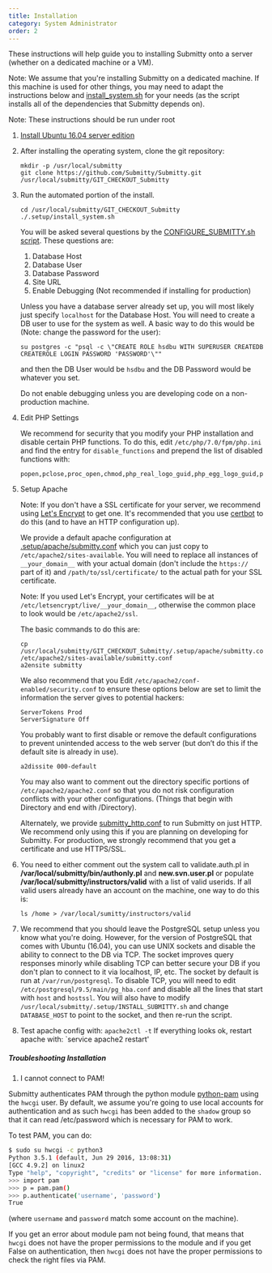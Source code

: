 ```yaml
---
title: Installation
category: System Administrator
order: 2
---
```


These instructions will help guide you to installing Submitty onto a
server (whether on a dedicated machine or a VM). 

Note: We assume that you're installing Submitty on a dedicated machine. If this machine is
used for other things, you may need to adapt the instructions below and 
[install_system.sh](https://github.com/Submitty/Submitty/blob/master/.setup/install_system.sh)
for your needs (as the script installs all of the dependencies that Submitty depends on).

Note: These instructions should be run under root


1. [Install Ubuntu 16.04 server edition](server_os)


2. After installing the operating system, clone the git repository:  

   ```
   mkdir -p /usr/local/submitty  
   git clone https://github.com/Submitty/Submitty.git /usr/local/submitty/GIT_CHECKOUT_Submitty
   ```


3. Run the automated portion of the install.

   ```
   cd /usr/local/submitty/GIT_CHECKOUT_Submitty  
   ./.setup/install_system.sh
   ```

   You will be asked several questions by the 
   [CONFIGURE_SUBMITTY.sh script](https://github.com/Submitty/Submitty/blob/master/.setup/CONFIGURE_SUBMITTY.sh). 
   These questions are:
   1. Database Host
   2. Database User
   3. Database Password
   4. Site URL
   5. Enable Debugging (Not recommended if installing for production)
    
   Unless you have a database server already set up, you will most
   likely just specify `localhost` for the Database Host. You will need
   to create a DB user to use for the system as well. A basic way to do this
   would be (Note: change the password for the user):
   
   ```
   su postgres -c "psql -c \"CREATE ROLE hsdbu WITH SUPERUSER CREATEDB CREATEROLE LOGIN PASSWORD 'PASSWORD'\""
   ```
   
   and then the DB User would be `hsdbu` and the DB Password would be whatever you set.
   
   Do not enable debugging unless you are developing code on a non-production
   machine.


4. Edit PHP Settings
   
   We recommend for security that you modify your PHP installation and disable certain PHP functions.
   To do this, edit `/etc/php/7.0/fpm/php.ini`  and find the entry for `disable_functions` and prepend the list of 
   disabled functions with:
   
   ```
   popen,pclose,proc_open,chmod,php_real_logo_guid,php_egg_logo_guid,php_ini_scanned_files,php_ini_loaded_file,readlink,symlink,link,set_file_buffer,proc_close,proc_terminate,proc_get_status,proc_nice,getmyuid,getmygid,getmyinode,putenv,get_current_user,magic_quotes_runtime,set_magic_quotes_runtime,import_request_variables,ini_alter,stream_socket_client,stream_socket_server,stream_socket_accept,stream_socket_pair,stream_get_transports,stream_wrapper_restore,mb_send_mail,openlog,syslog,closelog,pfsockopen,posix_kill,apache_child_terminate,apache_get_modules,apache_get_version,apache_lookup_uri,apache_reset_timeout,apache_response_headers,virtual,system,phpinfo,exec,shell_exec,passthru,
   ```


5. Setup Apache

   Note: If you don't have a SSL certificate for your server, we recommend
   using [Let's Encrypt](https://letsencrypt.org/) to get one. It's recommended
   that you use [certbot](https://certbot.eff.org/) to do this (and to have
   an HTTP configuration up).

   We provide a default apache configuration at 
   [.setup/apache/submitty.conf](https://github.com/Submitty/Submitty/blob/master/.setup/apache/submitty.conf)
   which you can just copy to `/etc/apache2/sites-available`. You will 
   need to replace all instances of `__your_domain__` with your actual
   domain (don't include the `https://` part of it) and
   `/path/to/ssl/certificate/` to the actual path for your SSL certificate.
   
   Note: If you used Let's Encrypt, your certificates will be at
   `/etc/letsencrypt/live/__your_domain__`, otherwise the common place to
   look would be `/etc/apache2/ssl`.
   
   The basic commands to do this are:
   ```
   cp /usr/local/submitty/GIT_CHECKOUT_Submitty/.setup/apache/submitty.conf /etc/apache2/sites-available/submitty.conf
   a2ensite submitty
   ```
   
   We also recommend that you Edit `/etc/apache2/conf-enabled/security.conf` to ensure
   these options below are set to limit the information the server
   gives to potential hackers:

   ```
   ServerTokens Prod
   ServerSignature Off
   ```
   
   You probably want to first disable or remove the default
   configurations to prevent unintended access to the web server (but
   don’t do this if the default site is already in use).

   ```
   a2dissite 000-default
   ```

   You may also want to comment out the directory specific portions of
   ``` /etc/apache2/apache2.conf ``` so that you do not risk
   configuration conflicts with your other configurations.  (Things
   that begin with Directory and end with /Directory).
   
   Alternately, we provide 
   [submitty_http.conf](https://github.com/Submitty/Submitty/blob/master/.setup/apache/submitty_http.conf) to 
   run Submitty on just HTTP. We recommend only using this
   if you are planning on developing for Submitty.
   For production, we strongly recommend that you get a certificate 
   and use HTTPS/SSL.

7. You need to either comment out the system call to validate.auth.pl
   in **/var/local/submitty/bin/authonly.pl** and **new.svn.user.pl**
   or populate **/var/local/submitty/instructors/valid** with a list
   of valid userids.  If all valid users already have an account on
   the machine, one way to do this is:

   ```
   ls /home > /var/local/sumitty/instructors/valid
   ```

8. We recommend that you should leave the PostgreSQL setup unless you know what you're doing.
   However, for the version of PostgreSQL that comes with Ubuntu (16.04), you can
   use UNIX sockets and disable the ability to connect to the DB via TCP. The socket
   improves query responses minorly while disabling TCP can better secure your DB if you don't
   plan to connect to it via localhost, IP, etc. The socket by default is run at
   `/var/run/postgresql`. To disable TCP, you will need to edit 
   `/etc/postgresql/9.5/main/pg_hba.conf` and disable all the lines that start with `host` and
   `hostssl`. You will also have to modify `/usr/local/submitty/.setup/INSTALL_SUBMITTY.sh` and
   change `DATABASE_HOST` to point to the socket, and then re-run the script.

9. Test apache config with:  `apache2ctl -t` 
    If everything looks ok, restart apache with:  `service apache2 restart'

##### Troubleshooting Installation
1. I cannot connect to PAM!

Submitty authenticates PAM through the python module 
[python-pam](https://pypi.python.org/pypi/python-pam/) using the `hwcgi` user. By default, we
assume you're going to use local accounts for authentication and as such `hwcgi` has been
added to the `shadow` group so that it can read /etc/password which is necessary for PAM to work.

To test PAM, you can do:
```bash
$ sudo su hwcgi -c python3
Python 3.5.1 (default, Jun 29 2016, 13:08:31)
[GCC 4.9.2] on linux2
Type "help", "copyright", "credits" or "license" for more information.
>>> import pam
>>> p = pam.pam()
>>> p.authenticate('username', 'password')
True
``` 
(where `username` and `password` match some account on the machine).

If you get an error about module pam not being found, that means that `hwcgi` does not have the proper permissions to
the module and if you get False on authentication, then `hwcgi` does not have the proper permissions to check the
right files via PAM.